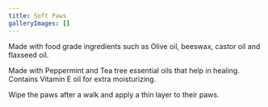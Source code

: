 ```yaml
---
title: Soft Paws
galleryImages: []
---
```

Made with food grade ingredients such as Olive oil, beeswax, castor oil and flaxseed oil.

Made with Peppermint and Tea tree essential oils that help in healing. Contains Vitamin E oil for extra moisturizing.

Wipe the paws after a walk and apply a thin layer to their paws.
